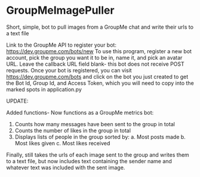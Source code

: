 # GroupMeImagePuller
Short, simple, bot to pull images from a GroupMe chat and write their urls to a text file

Link to the GroupMe API to register your bot: https://dev.groupme.com/bots/new
To use this program, register a new bot account, pick the group you want it to be in, name it, and pick an avatar URL. Leave the callback URL field blank- this bot does not receive POST requests. Once your bot is registered, you can visit https://dev.groupme.com/bots and click on the bot you just created to get the Bot Id, Group Id, and Access Token, which you will need to copy into the marked spots in application.py

UPDATE:

Added functions-
Now functions as a GroupMe metrics bot:
1. Counts how many messages have been sent to the group in total
2. Counts the number of likes in the group in total
3. Displays lists of people in the group sorted by:
a. Most posts made
b. Most likes given
c. Most likes received

Finally, still takes the urls of each image sent to the group and writes them to a text file, but now includes text containing the sender name and whatever text was included with the sent image.
